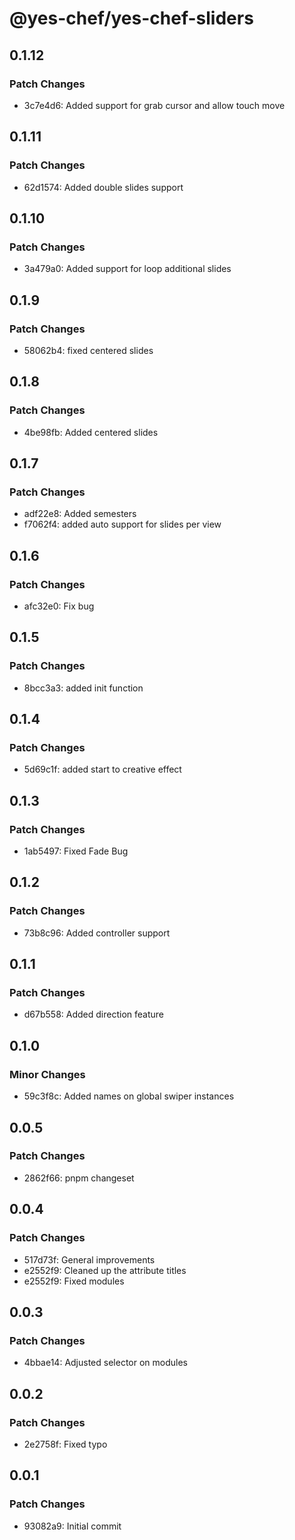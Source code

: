 # @yes-chef/yes-chef-sliders

## 0.1.12

### Patch Changes

- 3c7e4d6: Added support for grab cursor and allow touch move

## 0.1.11

### Patch Changes

- 62d1574: Added double slides support

## 0.1.10

### Patch Changes

- 3a479a0: Added support for loop additional slides

## 0.1.9

### Patch Changes

- 58062b4: fixed centered slides

## 0.1.8

### Patch Changes

- 4be98fb: Added centered slides

## 0.1.7

### Patch Changes

- adf22e8: Added semesters
- f7062f4: added auto support for slides per view

## 0.1.6

### Patch Changes

- afc32e0: Fix bug

## 0.1.5

### Patch Changes

- 8bcc3a3: added init function

## 0.1.4

### Patch Changes

- 5d69c1f: added start to creative effect

## 0.1.3

### Patch Changes

- 1ab5497: Fixed Fade Bug

## 0.1.2

### Patch Changes

- 73b8c96: Added controller support

## 0.1.1

### Patch Changes

- d67b558: Added direction feature

## 0.1.0

### Minor Changes

- 59c3f8c: Added names on global swiper instances

## 0.0.5

### Patch Changes

- 2862f66: pnpm changeset

## 0.0.4

### Patch Changes

- 517d73f: General improvements
- e2552f9: Cleaned up the attribute titles
- e2552f9: Fixed modules

## 0.0.3

### Patch Changes

- 4bbae14: Adjusted selector on modules

## 0.0.2

### Patch Changes

- 2e2758f: Fixed typo

## 0.0.1

### Patch Changes

- 93082a9: Initial commit
